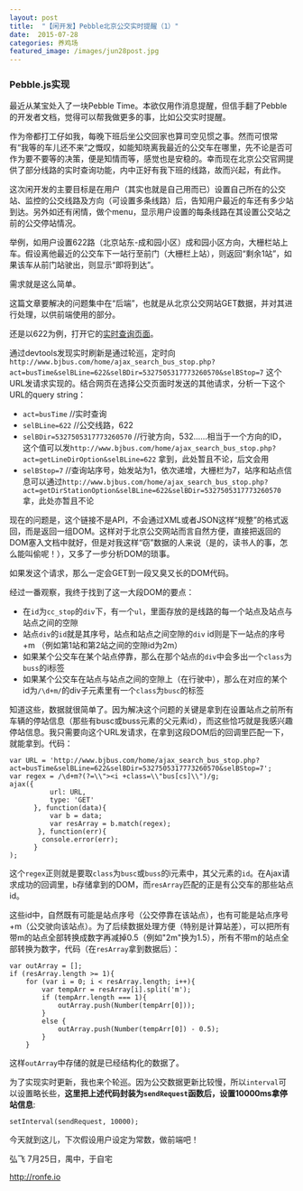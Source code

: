 ```yaml
---
layout: post
title:  "【闲开发】Pebble北京公交实时提醒（1）"
date:  2015-07-28
categories: 养鸡场
featured_image: /images/jun28post.jpg  
---
```


### Pebble.js实现

最近从某宝处入了一块Pebble Time。本欲仅用作消息提醒，但信手翻了Pebble的开发者文档，觉得可以帮我做更多的事，比如公交实时提醒。

作为帝都打工仔如我，每晚下班后坐公交回家也算司空见惯之事。然而可恨常有“我等的车儿还不来”之慨叹，如能知晓离我最近的公交车在哪里，先不论是否可作为要不要等的决策，便是知情而等，感觉也是安稳的。幸而现在北京公交官网提供了部分线路的实时查询功能，内中正好有我下班的线路，故而兴起，有此作。

这次闲开发的主要目标是在用户（其实也就是自己用而已）设置自己所在的公交站、监控的公交线路及方向（可设置多条线路）后，告知用户最近的车还有多少站到达。另外如还有闲情，做个menu，显示用户设置的每条线路在其设置公交站之前的公交停站情况。

举例，如用户设置622路（北京站东-成和园小区）成和园小区方向，大栅栏站上车。假设离他最近的公交车下一站行至前门（大栅栏上站），则返回“剩余1站”，如果该车从前门站驶出，则显示“即将到达”。

需求就是这么简单。

这篇文章要解决的问题集中在“后端”，也就是从北京公交网站GET数据，并对其进行处理，以供前端使用的部分。

还是以622为例，打开它的[实时查询页面](http://www.bjbus.com/home/fun_rtbus.php?uSec=00000160&uSub=00000162&sBl=622&sBd=5327505317773260570&sBs=7 )。

通过devtools发现实时刷新是通过轮巡，定时向
```http://www.bjbus.com/home/ajax_search_bus_stop.php?act=busTime&selBLine=622&selBDir=5327505317773260570&selBStop=7```  这个URL发请求实现的。结合网页在选择公交页面时发送的其他请求，分析一下这个URL的query string：

* ```act=busTime``` //实时查询
* ```selBLine=622```  //公交线路，622
* ```selBDir=5327505317773260570```  //行驶方向，532……相当于一个方向的ID，这个值可以发```http://www.bjbus.com/home/ajax_search_bus_stop.php?act=getLineDirOption&selBLine=622``` 拿到，此处暂且不论，后文会用
* ```selBStop=7``` //查询站序号，始发站为1，依次递增，大栅栏为7，站序和站点信息可以通过```http://www.bjbus.com/home/ajax_search_bus_stop.php?act=getDirStationOption&selBLine=622&selBDir=5327505317773260570``` 拿，此处亦暂且不论

现在的问题是，这个链接不是API，不会通过XML或者JSON这样“规整”的格式返回，而是返回一组DOM。这样对于北京公交网站而言自然方便，直接把返回的DOM塞入文档中就好，但是对我这样“窃”数据的人来说（是的，读书人的事，怎么能叫偷呢！），又多了一步分析DOM的琐事。

如果发这个请求，那么一定会GET到一段又臭又长的DOM代码。

经过一番观察，我终于找到了这一大段DOM的要点：

* 在```id```为```cc_stop```的```div```下，有一个```ul```，里面存放的是线路的每一个站点及站点与站点之间的空隙
* 站点```div```的```id```就是其序号，站点和站点之间空隙的```div``` id则是下一站点的序号+m （例如第1站和第2站之间的空隙id为2m）
* 如果某个公交车在某个站点停靠，那么在那个站点的```div```中会多出一个```class```为```buss```的i标签
* 如果某个公交车在站点与站点之间的空隙上（在行驶中），那么在对应的某个id为```/\d+m/```的div子元素里有一个```class```为```busc```的标签

知道这些，数据就很简单了。因为解决这个问题的关键是拿到在设置站点之前所有车辆的停站信息（那些有busc或buss元素的父元素id），而这些恰巧就是我感兴趣停站信息。我只需要向这个URL发请求，在拿到这段DOM后的回调里匹配一下，就能拿到。代码：

    var URL = 'http://www.bjbus.com/home/ajax_search_bus_stop.php?act=busTime&selBLine=622&selBDir=5327505317773260570&selBStop=7';
    var regex = /\d+m?(?=\\"><i +class=\\"bus[cs]\\")/g;
    ajax({
              url: URL,
              type: 'GET'
          }, function(data){
              var b = data;
              var resArray = b.match(regex);
           }, function(err){
            console.error(err);
          }
    );
    
这个```regex```正则就是要取```class```为```busc```或```buss```的i元素中，其父元素的```id```。在Ajax请求成功的回调里，```b```存储拿到的DOM，而```resArray```匹配的正是有公交车的那些站点id。

这些id中，自然既有可能是站点序号（公交停靠在该站点），也有可能是站点序号+m（公交驶向该站点）。为了后续数据处理方便（特别是计算站差），可以把所有带m的站点全部转换成数字再减掉0.5（例如"2m"换为1.5），所有不带m的站点全部转换为数字，代码（在```resArray```拿到数据后）：

    var outArray = [];
    if (resArray.length >= 1){
        for (var i = 0; i < resArray.length; i++){
            var tempArr = resArray[i].split('m');
            if (tempArr.length === 1){
                outArray.push(Number(tempArr[0]));
            }
            else {
                outArray.push(Number(tempArr[0]) - 0.5);
            }
        }
        

这样```outArray```中存储的就是已经结构化的数据了。

为了实现实时更新，我也来个轮巡。因为公交数据更新比较慢，所以```interval```可以设置略长些，__这里把上述代码封装为```sendRequest```函数后，设置10000ms拿停站信息__:

    setInterval(sendRequest, 10000);
    
今天就到这儿，下次假设用户设定为常数，做前端吧！

弘飞  7月25日，禺中，于自宅

http://ronfe.io
